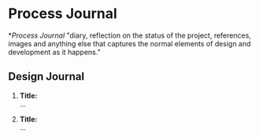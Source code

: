 # Process Journal

**Process Journal* "diary, reflection on the status of the project, references, images and anything else that captures the normal elements of design and development as it happens."

## Design Journal

1. **Title:**  
   ...

2. **Title:**  
   ...


